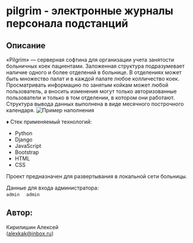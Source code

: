 # pilgrim - электронные журналы персонала подстанций

## Описание 

«Pilgrim» — серверная софтина для организации учета занятости больничных коек пациентами. Заложенная структура подразумевает наличие одного и более отделений в больнице. В отделениях может быть множество палат и в каждой палате любое колличество коек. Просматривать информацию по занятым койкам может любой пользователь, а вносить изменения могут только авторизованные пользователи и только в том отделении, в котором они работают.
Структура вывода данных выполнена в виде месячного построчного календаря.
![](https://ibb.co/j5TQRdz "Пример наполнения")

♦ Стек применяемый технологий:

* Python
* Django
* JavaScript
* Bootstrap
* HTML
* CSS

Проект предназначен для развертывания в локальной сети больницы.

Данные для входа администратора:   
    ```
    admin  
    ```
    ```
    admin
    ```  

## Автор:
Кирилишин Алексей  
(alexkak@inbox.ru)